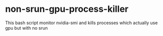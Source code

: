 # non-srun-gpu-process-killer
This bash script monitor nvidia-smi and kills processes which actually use gpu but with no srun
